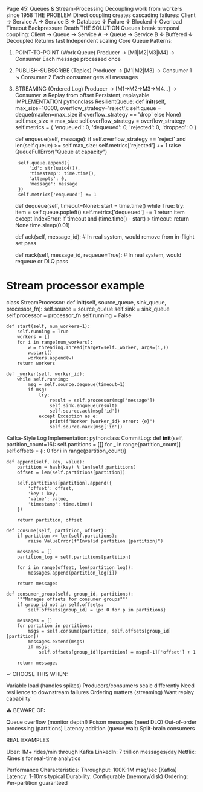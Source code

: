 Page 45: Queues & Stream-Processing
Decoupling work from workers since 1958
THE PROBLEM
Direct coupling creates cascading failures:
Client → Service A → Service B → Database
         ↓ Failure    ↓ Blocked   ↓ Overload
     Timeout      Backpressure   Death
THE SOLUTION
Queues break temporal coupling:
Client → Queue → Service A → Queue → Service B
         ↓ Buffered         ↓ Decoupled
     Returns fast      Independent scaling
Core Queue Patterns:
1. POINT-TO-POINT (Work Queue)
   Producer → [M1|M2|M3|M4] → Consumer
   Each message processed once

2. PUBLISH-SUBSCRIBE (Topics)
   Producer → [M1|M2|M3] → Consumer 1
                        ↘ Consumer 2
   Each consumer gets all messages

3. STREAMING (Ordered Log)
   Producer → [M1→M2→M3→M4...] → Consumer
                               ↗ Replay from offset
   Persistent, replayable
IMPLEMENTATION
pythonclass ResilientQueue:
    def __init__(self, max_size=10000, overflow_strategy='reject'):
        self.queue = deque(maxlen=max_size if overflow_strategy == 'drop' else None)
        self.max_size = max_size
        self.overflow_strategy = overflow_strategy
        self.metrics = {
            'enqueued': 0,
            'dequeued': 0,
            'rejected': 0,
            'dropped': 0
        }
        
    def enqueue(self, message):
        if self.overflow_strategy == 'reject' and len(self.queue) >= self.max_size:
            self.metrics['rejected'] += 1
            raise QueueFullError("Queue at capacity")
            
        self.queue.append({
            'id': str(uuid4()),
            'timestamp': time.time(),
            'attempts': 0,
            'message': message
        })
        self.metrics['enqueued'] += 1
        
    def dequeue(self, timeout=None):
        start = time.time()
        while True:
            try:
                item = self.queue.popleft()
                self.metrics['dequeued'] += 1
                return item
            except IndexError:
                if timeout and (time.time() - start) > timeout:
                    return None
                time.sleep(0.01)
    
    def ack(self, message_id):
        # In real system, would remove from in-flight set
        pass
    
    def nack(self, message_id, requeue=True):
        # In real system, would requeue or DLQ
        pass

# Stream processor example
class StreamProcessor:
    def __init__(self, source_queue, sink_queue, processor_fn):
        self.source = source_queue
        self.sink = sink_queue
        self.processor = processor_fn
        self.running = False
        
    def start(self, num_workers=1):
        self.running = True
        workers = []
        for i in range(num_workers):
            w = threading.Thread(target=self._worker, args=(i,))
            w.start()
            workers.append(w)
        return workers
    
    def _worker(self, worker_id):
        while self.running:
            msg = self.source.dequeue(timeout=1)
            if msg:
                try:
                    result = self.processor(msg['message'])
                    self.sink.enqueue(result)
                    self.source.ack(msg['id'])
                except Exception as e:
                    print(f"Worker {worker_id} error: {e}")
                    self.source.nack(msg['id'])
Kafka-Style Log Implementation:
pythonclass CommitLog:
    def __init__(self, partition_count=16):
        self.partitions = [[] for _ in range(partition_count)]
        self.offsets = {i: 0 for i in range(partition_count)}
        
    def append(self, key, value):
        partition = hash(key) % len(self.partitions)
        offset = len(self.partitions[partition])
        
        self.partitions[partition].append({
            'offset': offset,
            'key': key,
            'value': value,
            'timestamp': time.time()
        })
        
        return partition, offset
    
    def consume(self, partition, offset):
        if partition >= len(self.partitions):
            raise ValueError(f"Invalid partition {partition}")
            
        messages = []
        partition_log = self.partitions[partition]
        
        for i in range(offset, len(partition_log)):
            messages.append(partition_log[i])
            
        return messages
    
    def consumer_group(self, group_id, partitions):
        """Manages offsets for consumer groups"""
        if group_id not in self.offsets:
            self.offsets[group_id] = {p: 0 for p in partitions}
            
        messages = []
        for partition in partitions:
            msgs = self.consume(partition, self.offsets[group_id][partition])
            messages.extend(msgs)
            if msgs:
                self.offsets[group_id][partition] = msgs[-1]['offset'] + 1
                
        return messages
✓ CHOOSE THIS WHEN:

Variable load (handles spikes)
Producers/consumers scale differently
Need resilience to downstream failures
Ordering matters (streaming)
Want replay capability

⚠️ BEWARE OF:

Queue overflow (monitor depth!)
Poison messages (need DLQ)
Out-of-order processing (partitions)
Latency addition (queue wait)
Split-brain consumers

REAL EXAMPLES

Uber: 1M+ rides/min through Kafka
LinkedIn: 7 trillion messages/day
Netflix: Kinesis for real-time analytics

Performance Characteristics:
Throughput: 100K-1M msg/sec (Kafka)
Latency: 1-10ms typical
Durability: Configurable (memory/disk)
Ordering: Per-partition guaranteed